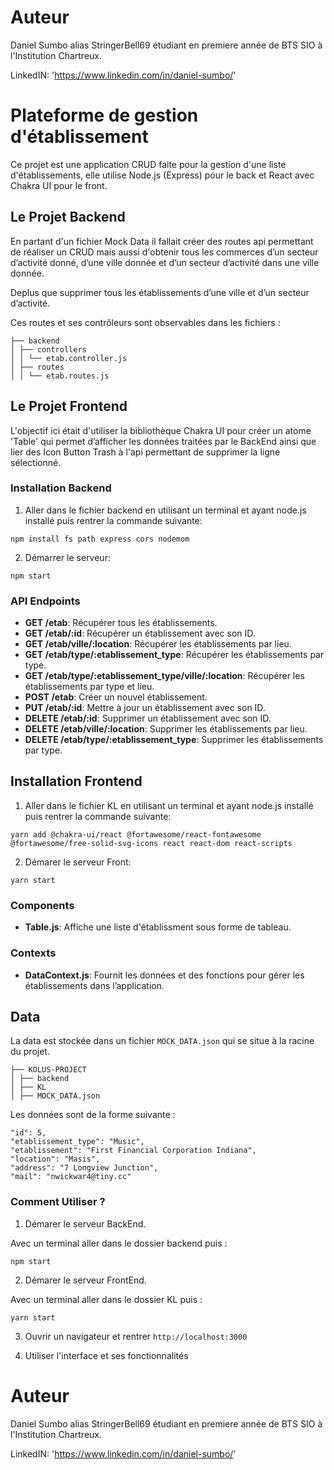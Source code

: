# Auteur

Daniel Sumbo alias StringerBell69 étudiant en premiere année de BTS SIO à l'Institution Chartreux. 

LinkedIN: 'https://www.linkedin.com/in/daniel-sumbo/'

# Plateforme de gestion d'établissement

Ce projet est une application CRUD faite pour la gestion d'une liste d'établissements, elle utilise Node.js (Express) pour le back et React avec Chakra UI pour le front.

## Le Projet Backend

En partant d'un fichier Mock Data il fallait créer des routes api permettant de réaliser un CRUD mais aussi d'obtenir tous les commerces d’un secteur d’activité donné,
d’une ville donnée et d’un secteur d’activité dans une ville donnée.

Deplus que supprimer tous les établissements d’une ville et d’un secteur d’activité.

Ces routes et ses contrôleurs sont observables dans les fichiers :
```
├── backend
│ ├── controllers
│ │ └── etab.controller.js
│ ├── routes
│ │ └── etab.routes.js
```
## Le Projet Frontend

L'objectif ici était d'utiliser la bibliothèque Chakra UI pour créer un atome 'Table' qui permet d’afficher les données traitées par le BackEnd ainsi que lier des Icon Button Trash à l'api permettant de supprimer la ligne sélectionné.




### Installation Backend

1. Aller dans le fichier backend en utilisant un terminal et ayant node.js installé puis rentrer la commande suivante:

 ```npm install fs path express cors nodemom```

2. Démarrer le serveur:

```npm start```

### API Endpoints

- **GET /etab**:                                            Récupérer tous les établissements.
- **GET /etab/:id**:                                        Récupérer un établissement avec son ID.
- **GET /etab/ville/:location**:                            Récupérer les établissements par lieu.
- **GET /etab/type/:etablissement_type**:                   Récupérer les établissements par type.
- **GET /etab/type/:etablissement_type/ville/:location**:   Récupérer les établissements par type et lieu.
- **POST /etab**:                                           Créer un nouvel établissement.
- **PUT /etab/:id**:                                        Mettre à jour un établissement avec son ID.
- **DELETE /etab/:id**:                                     Supprimer un établissement avec son ID.
- **DELETE /etab/ville/:location**:                         Supprimer les établissements par lieu.
- **DELETE /etab/type/:etablissement_type**:                Supprimer les établissements par type.





## Installation Frontend



1. Aller dans le fichier KL en utilisant un terminal et ayant node.js installé puis rentrer la commande suivante:

```yarn add @chakra-ui/react @fortawesome/react-fontawesome @fortawesome/free-solid-svg-icons react react-dom react-scripts```

2. Démarer le serveur Front:

```yarn start```

### Components

- **Table.js**: Affiche une liste d'établissment sous forme de tableau.

### Contexts

- **DataContext.js**: Fournit les données et des fonctions pour gérer les établissements dans l’application.


## Data

La data est stockée dans un fichier `MOCK_DATA.json` qui se situe à la racine du projet.
```
├── KOLUS-PROJECT
│ ├── backend
│ ├── KL
│ ├── MOCK_DATA.json 
```

Les données sont de la forme suivante : 


    "id": 5,
    "etablissement_type": "Music",
    "etablissement": "First Financial Corporation Indiana",
    "location": "Masis",
    "address": "7 Longview Junction",
    "mail": "nwickwar4@tiny.cc"


    




### Comment Utiliser ? 

1. Démarer le serveur BackEnd.

Avec un terminal aller dans le dossier backend puis :

```npm start```

2. Démarer le serveur FrontEnd.

Avec un terminal aller dans le dossier KL puis :

```yarn start```

3. Ouvrir un navigateur et rentrer `http://localhost:3000`

4. Utiliser l'interface et ses fonctionnalités 

# Auteur

Daniel Sumbo alias StringerBell69 étudiant en premiere année de BTS SIO à l'Institution Chartreux. 

LinkedIN: 'https://www.linkedin.com/in/daniel-sumbo/'

